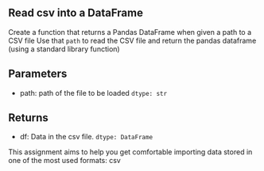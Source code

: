 ## Read csv into a DataFrame
Create a function that returns a Pandas DataFrame when given a path to a CSV file
Use that `path` to read the CSV file and return the pandas dataframe (using a standard library 
function)

## Parameters
- path: path of the file to be loaded `dtype: str`


## Returns
- df: Data in the csv file. `dtype: DataFrame`

This assignment aims to help you get comfortable importing data stored in one of the most used 
formats: csv